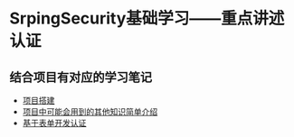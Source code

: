 # SrpingSecurity基础学习——重点讲述认证



## 结合项目有对应的学习笔记



-  [项目搭建](<https://nanaandlee.github.io/2019/06/04/2019-6-4/>)
- [项目中可能会用到的其他知识简单介绍](<https://nanaandlee.github.io/2019/06/04/SpringSecurity-01/>)
- [基于表单开发认证](<https://nanaandlee.github.io/2019/06/17/SpringSecurity-02/#toc-heading-24>)